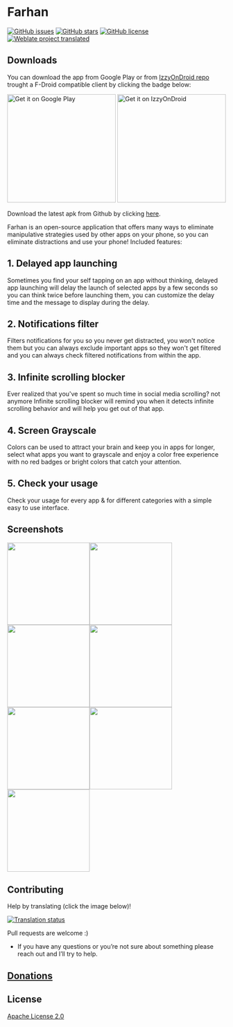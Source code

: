 # Farhan

[![GitHub issues](https://img.shields.io/github/issues/tahaak67/Farhan?style=flat-square)](https://github.com/tahaak67/Farhan/issues) [![GitHub stars](https://img.shields.io/github/stars/tahaak67/Farhan?style=flat-square)](https://github.com/tahaak67/Farhan/stargazers) [![GitHub license](https://img.shields.io/github/license/tahaak67/Farhan?style=flat-square)](https://github.com/tahaak67/Farhan/blob/main/LICENSE) [![Weblate project translated](https://img.shields.io/weblate/progress/farhan?style=flat-square&color=orange&link=https%3A%2F%2Fhosted.weblate.org%2Fengage%2Ffarhan%2F)](https://hosted.weblate.org/engage/farhan/)

## Downloads

You can download the app from Google Play or
from [IzzyOnDroid repo](https://apt.izzysoft.de/fdroid/index.php) trought a F-Droid compatible
client by clicking the badge below:

<a href='https://play.google.com/store/apps/details?id=ly.com.tahaben.farhan'><img alt='Get it on Google Play' src='https://play.google.com/intl/en_us/badges/static/images/badges/en_badge_web_generic.png' width="250"/></a>
<a href='https://apt.izzysoft.de/fdroid/index/apk/ly.com.tahaben.farhan'><img alt='Get it on IzzyOnDroid' src='https://gitlab.com/IzzyOnDroid/repo/-/raw/master/assets/IzzyOnDroid.png' width="250"/></a>

Download the latest apk from Github by
clicking [here](https://github.com/tahaak67/Farhan/releases/latest).

Farhan is an open-source application that offers many ways to eliminate manipulative strategies used
by other apps on your phone, so you can eliminate distractions and use your phone!
Included features:

## 1. Delayed app launching

Sometimes you find your self tapping on an app without thinking, delayed app launching will delay
the launch of selected apps by a few seconds so you can think twice before launching them, you can
customize the delay time and the message to display during the delay.

## 2. Notifications filter

Filters notifications for you so you never get distracted, you won't notice them but you can always
exclude important apps so they won't get filtered and you can always check filtered notifications
from within the app.

## 3. Infinite scrolling blocker

Ever realized that you've spent so much time in social media scrolling? not anymore Infinite
scrolling blocker will remind you when it detects infinite scrolling behavior and will help you get
out of that app.

## 4. Screen Grayscale

Colors can be used to attract your brain and keep you in apps for longer, select what apps you want
to grayscale and enjoy a color free experience with no red badges or bright colors that catch your
attention.

## 5. Check your usage

Check your usage for every app & for different categories with a simple easy to use interface.

## Screenshots

<img src="metadata/en-US/images/phoneScreenshots/farhan-ss1.jpg" width="190" /><img src="metadata/en-US/images/phoneScreenshots/farhan-ss2.jpg" width="190" /><img src="metadata/en-US/images/phoneScreenshots/farhan-ss3.jpg" width="190" /><img src="metadata/en-US/images/phoneScreenshots/farhan-ss4.jpg" width="190" /><img src="metadata/en-US/images/phoneScreenshots/farhan-ss5.jpg" width="190" /><img src="metadata/en-US/images/phoneScreenshots/farhan-ss6.jpg" width="190" /><img src="metadata/en-US/images/phoneScreenshots/farhan-ss7.jpg" width="190" />

## Contributing

Help by translating (click the image below)!

[![Translation status](https://hosted.weblate.org/widget/farhan/287x66-black.png)](https://hosted.weblate.org/engage/farhan/)

Pull requests are welcome :)

- If you have any questions or you’re not sure about something please reach out and I’ll try to
  help.

## [Donations](https://tahaben.com.ly/donations/)

## License

[Apache License 2.0](http://www.apache.org/licenses/LICENSE-2.0)
